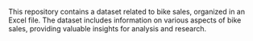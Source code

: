 This repository contains a dataset related to bike sales, organized in an Excel file. The dataset includes information on various aspects of bike sales, providing valuable insights for analysis and research.
